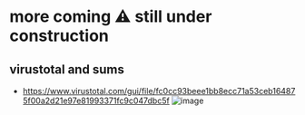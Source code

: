 # more coming ⚠️ still under construction

## virustotal and sums



- https://www.virustotal.com/gui/file/fc0cc93beee1bb8ecc71a53ceb164875f00a2d21e97e81993371fc9c047dbc5f
![image](https://user-images.githubusercontent.com/68499986/198642827-3a1d3f48-f23f-4600-a53c-95ab515bb2db.png)


